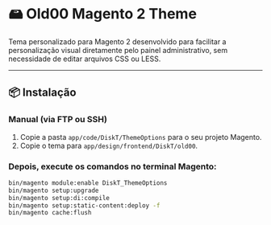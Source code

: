 # 🖴 Old00 Magento 2 Theme

Tema personalizado para Magento 2 desenvolvido para facilitar a personalização visual diretamente pelo painel administrativo, sem necessidade de editar arquivos CSS ou LESS.

---

## 📦 Instalação

### Manual (via FTP ou SSH)

1. Copie a pasta `app/code/DiskT/ThemeOptions` para o seu projeto Magento.
2. Copie o tema para `app/design/frontend/DiskT/old00`.

### Depois, execute os comandos no terminal Magento:

```bash
bin/magento module:enable DiskT_ThemeOptions
bin/magento setup:upgrade
bin/magento setup:di:compile
bin/magento setup:static-content:deploy -f
bin/magento cache:flush
